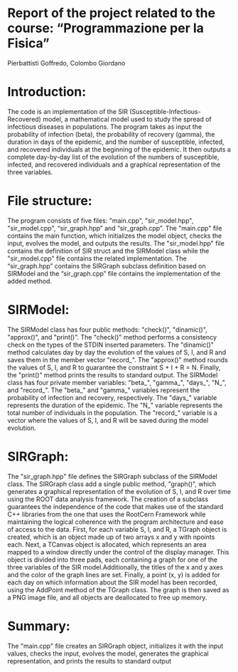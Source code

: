# Report of the project related to the course: “Programmazione per la Fisica”

Pierbattisti Goffredo, Colombo Giordano

# Introduction:
The code is an implementation of the SIR (Susceptible-Infectious-Recovered) model, a
mathematical model used to study the spread of infectious diseases in populations. The program
takes as input the probability of infection (beta), the probability of recovery (gamma), the duration
in days of the epidemic, and the number of susceptible, infected, and recovered individuals at the
beginning of the epidemic. It then outputs a complete day-by-day list of the evolution of the
numbers of susceptible, infected, and recovered individuals and a graphical representation of the
three variables.

# File structure:
The program consists of five files: "main.cpp", "sir_model.hpp", "sir_model.cpp", “sir_graph.hpp”
and “sir_graph.cpp”. The "main.cpp" file contains the main function, which initializes the model
object, checks the input, evolves the model, and outputs the results. The "sir_model.hpp" file
contains the definition of SIR struct and the SIRModel class while the "sir_model.cpp" file contains
the related implementation. The “sir_graph.hpp” contains the SIRGraph subclass definition based
on SIRModel and the “sir_graph.cpp” file contains the implementation of the added method.

# SIRModel:
The SIRModel class has four public methods: "check()", "dinamic()", "approx()", and "print()". The
"check()" method performs a consistency check on the types of the STDIN inserted parameters. The
"dinamic()" method calculates day by day the evolution of the values of S, I, and R and saves them
in the member vector "record_". The "approx()" method rounds the values of S, I, and R to
guarantee the constraint S + I + R = N. Finally, the "print()" method prints the results to standard
output.
The SIRModel class has four private member variables: "beta_", "gamma_", "days_", "N_", and
"record_". The "beta_" and "gamma_" variables represent the probability of infection and recovery,
respectively. The "days_" variable represents the duration of the epidemic. The "N_" variable
represents the total number of individuals in the population. The "record_" variable is a vector
where the values of S, I, and R will be saved during the model evolution.

# SIRGraph:
The "sir_graph.hpp" file defines the SIRGraph subclass of the SIRModel class. The SIRGraph class
add a single public method, "graph()", which generates a graphical representation of the evolution
of S, I, and R over time using the ROOT data analysis framework.
The creation of a subclass guarantees the independence of the code that makes use of the standard
C++ libraries from the one that uses the RootCern Framework while maintaining the logical
coherence with the program architecture and ease of access to the data.
First, for each variable S, I, and R, a TGraph object is created, which is an object made up of two
arrays x and y with npoints each.
Next, a TCanvas object is allocated, which represents an area mapped to a window directly under
the control of the display manager. This object is divided into three pads, each containing a graph
for one of the three variables of the SIR model.Additionally, the titles of the x and y axes and the
color of the graph lines are set.
Finally, a point (x, y) is added for each day on which information about the SIR model has been
recorded, using the AddPoint method of the TGraph class.
The graph is then saved as a PNG image file, and all objects are deallocated to free up memory.

# Summary:
The "main.cpp" file creates an SIRGraph object, initializes it with the input values, checks the
input, evolves the model, generates the graphical representation, and prints the results to standard
output
